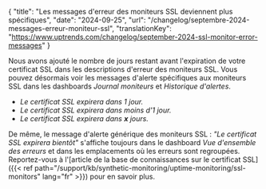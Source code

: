 {
"title": "Les messages d'erreur des moniteurs SSL deviennent plus spécifiques",
"date": "2024-09-25",
"url": "/changelog/septembre-2024-messages-erreur-moniteur-ssl",
"translationKey": "https://www.uptrends.com/changelog/september-2024-ssl-monitor-error-messages"
}

Nous avons ajouté le nombre de jours restant avant l'expiration de votre certificat SSL dans les descriptions d'erreur des moniteurs SSL. Vous pouvez désormais voir les messages d'alerte spécifiques aux moniteurs SSL dans les dashboards *Journal moniteurs* et *Historique d'alertes*.

- *Le certificat SSL expirera dans 1 jour.*
- *Le certificat SSL expirera dans moins d'1 jour.*
- *Le certificat SSL expirera dans **x** jours.*

De même, le message d'alerte générique des moniteurs SSL : *"Le certificat SSL expirera bientôt"* s'affiche toujours dans le dashboard *Vue d'ensemble des erreurs* et dans les emplacements où les erreurs sont regroupées. Reportez-vous à l'[article de la base de connaissances sur le certificat SSL]({{< ref path="/support/kb/synthetic-monitoring/uptime-monitoring/ssl-monitors" lang="fr" >}}) pour en savoir plus.
